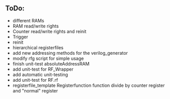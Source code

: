 ## ToDo:

- different RAMs
- RAM read/write rights
- Counter read/write rights and reinit
- Trigger
- reinit
- hierarchical registerfiles
- add new addressing methods for the verilog_generator
- modify rfg script for simple usage
- finish unit-test absoluteAddressRAM
- add unit-test for RF_Wrapper
- add automatic unit-testing
- add unit-test for RF.rf
- registerfile_template Registerfunction function divide by counter register and "normal" register